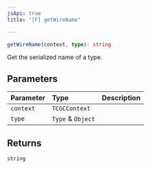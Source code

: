 ```yaml
---
jsApi: true
title: "[F] getWireName"

---
```

```ts
getWireName(context, type): string
```

Get the serialized name of a type.

## Parameters

| Parameter | Type | Description |
| :------ | :------ | :------ |
| `context` | `TCGCContext` |  |
| `type` | `Type` & `Object` |  |

## Returns

`string`
